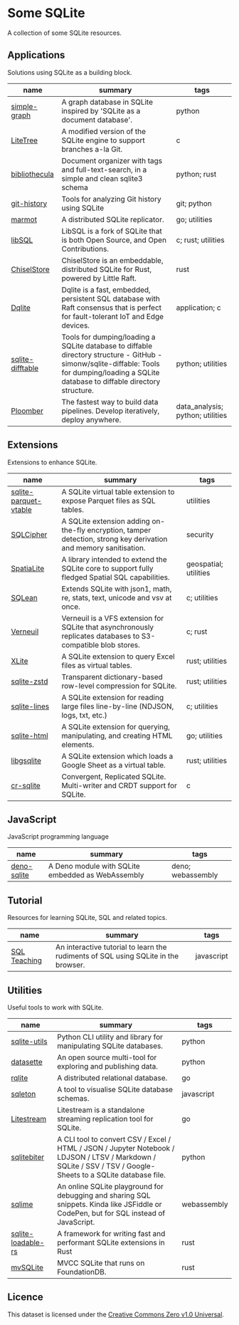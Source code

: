 # Some SQLite

A collection of some SQLite resources.


## Applications

Solutions using SQLite as a building block.

| name | summary | tags |
| - | - | - |
| [simple-graph](https://github.com/dpapathanasiou/simple-graph) | A graph database in SQLite inspired by 'SQLite as a document database'. | python |
| [LiteTree](https://github.com/aergoio/litetree) | A modified version of the SQLite engine to support branches a-la Git. | c |
| [bibliothecula](https://github.com/epilys/bibliothecula) | Document organizer with tags and full-text-search, in a simple and clean sqlite3 schema | python; rust |
| [git-history](https://github.com/simonw/git-history) | Tools for analyzing Git history using SQLite | git; python |
| [marmot](https://github.com/maxpert/marmot) | A distributed SQLite replicator. | go; utilities |
| [libSQL](https://libsql.org/) | LibSQL is a fork of SQLite that is both Open Source, and Open Contributions. | c; rust; utilities |
| [ChiselStore](https://github.com/chiselstrike/chiselstore) | ChiselStore is an embeddable, distributed SQLite for Rust, powered by Little Raft. | rust |
| [Dqlite](https://dqlite.io/) | Dqlite is a fast, embedded, persistent SQL database with Raft consensus that is perfect for fault-tolerant IoT and Edge devices. | application; c |
| [sqlite-difftable](https://github.com/simonw/sqlite-diffable) | Tools for dumping/loading a SQLite database to diffable directory structure - GitHub - simonw/sqlite-diffable: Tools for dumping/loading a SQLite database to diffable directory structure. | python; utilities |
| [Ploomber](https://github.com/ploomber/ploomber) | The fastest way to build data pipelines. Develop iteratively, deploy anywhere. | data_analysis; python; utilities |

## Extensions

Extensions to enhance SQLite.

| name | summary | tags |
| - | - | - |
| [sqlite-parquet-vtable](https://github.com/cldellow/sqlite-parquet-vtable) | A SQLite virtual table extension to expose Parquet files as SQL tables. | utilities |
| [SQLCipher](https://www.zetetic.net/sqlcipher/) | A SQLite extension adding on-the-fly encryption, tamper detection, strong key derivation and memory sanitisation. | security |
| [SpatiaLite](https://www.gaia-gis.it/fossil/libspatialite/) | A library intended to extend the SQLite core to support fully fledged Spatial SQL capabilities. | geospatial; utilities |
| [SQLean](https://github.com/nalgeon/sqlean) | Extends SQLite with json1, math, re, stats, text, unicode and vsv at once. | c; utilities |
| [Verneuil](https://github.com/backtrace-labs/verneuil) | Verneuil is a VFS extension for SQLite that asynchronously replicates databases to S3-compatible blob stores. | c; rust |
| [XLite](https://github.com/x2bool/xlite) | A SQLite extension to query Excel files as virtual tables. | rust; utilities |
| [sqlite-zstd](https://github.com/phiresky/sqlite-zstd) | Transparent dictionary-based row-level compression for SQLite. | rust; utilities |
| [sqlite-lines](https://github.com/asg017/sqlite-lines) | A SQLite extension for reading large files line-by-line (NDJSON, logs, txt, etc.) | c; utilities |
| [sqlite-html](https://github.com/asg017/sqlite-html) | A SQLite extension for querying, manipulating, and creating HTML elements. | go; utilities |
| [libgsqlite](https://github.com/0x6b/libgsqlite) | A SQLite extension which loads a Google Sheet as a virtual table. | rust; utilities |
| [cr-sqlite](https://github.com/vlcn-io/cr-sqlite) | Convergent, Replicated SQLite. Multi-writer and CRDT support for SQLite. | c |

## JavaScript

JavaScript programming language

| name | summary | tags |
| - | - | - |
| [deno-sqlite](https://github.com/dyedgreen/deno-sqlite) | A Deno module with SQLite embedded as WebAssembly | deno; webassembly |

## Tutorial

Resources for learning SQLite, SQL and related topics.

| name | summary | tags |
| - | - | - |
| [SQL Teaching](https://www.sqlteaching.com/) | An interactive tutorial to learn the rudiments of SQL using SQLite in the browser. | javascript |

## Utilities

Useful tools to work with SQLite.

| name | summary | tags |
| - | - | - |
| [sqlite-utils](https://github.com/simonw/sqlite-utils) | Python CLI utility and library for manipulating SQLite databases. | python |
| [datasette](https://github.com/simonw/datasette) | An open source multi-tool for exploring and publishing data. | python |
| [rqlite](https://github.com/rqlite/rqlite) | A distributed relational database. | go |
| [sqleton](https://github.com/inukshuk/sqleton) | A tool to visualise SQLite database schemas. | javascript |
| [Litestream](https://github.com/benbjohnson/litestream) | Litestream is a standalone streaming replication tool for SQLite. | go |
| [sqlitebiter](https://github.com/thombashi/sqlitebiter) | A CLI tool to convert CSV / Excel / HTML / JSON / Jupyter Notebook / LDJSON / LTSV / Markdown / SQLite / SSV / TSV / Google-Sheets to a SQLite database file. | python |
| [sqlime](https://sqlime.org/) | An online SQLite playground for debugging and sharing SQL snippets. Kinda like JSFiddle or CodePen, but for SQL instead of JavaScript. | webassembly |
| [sqlite-loadable-rs](https://github.com/asg017/sqlite-loadable-rs) | A framework for writing fast and performant SQLite extensions in Rust | rust |
| [mvSQLite](https://github.com/losfair/mvsqlite) | MVCC SQLite that runs on FoundationDB. | rust |

## Licence

This dataset is licensed under the [Creative Commons Zero v1.0 Universal](https://creativecommons.org/publicdomain/zero/1.0/).


